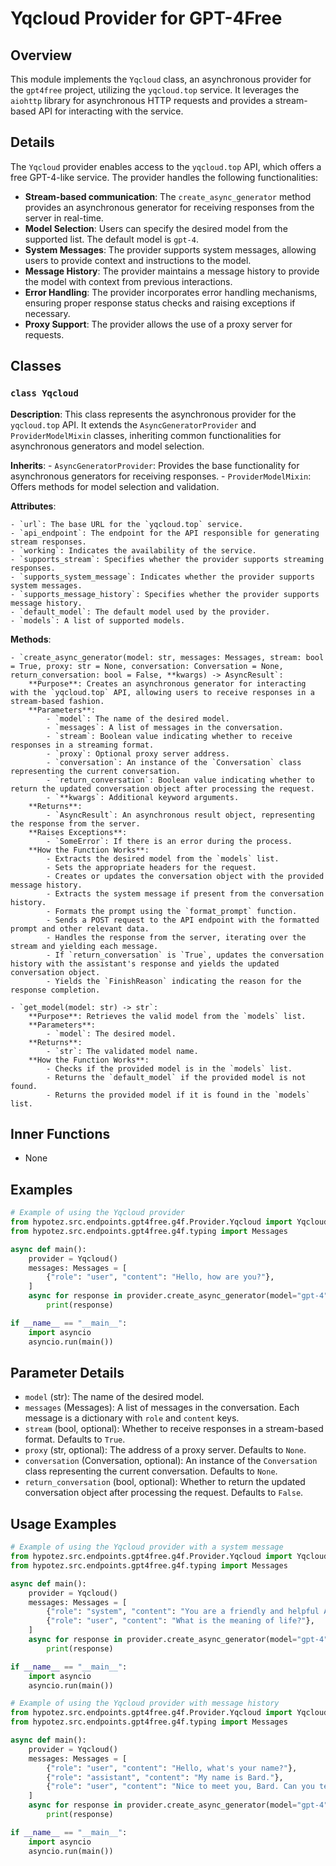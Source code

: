 # Yqcloud Provider for GPT-4Free

## Overview

This module implements the `Yqcloud` class, an asynchronous provider for the `gpt4free` project, utilizing the `yqcloud.top` service. It leverages the `aiohttp` library for asynchronous HTTP requests and provides a stream-based API for interacting with the service.

## Details

The `Yqcloud` provider enables access to the `yqcloud.top` API, which offers a free GPT-4-like service. The provider handles the following functionalities:

- **Stream-based communication**: The `create_async_generator` method provides an asynchronous generator for receiving responses from the server in real-time.
- **Model Selection**: Users can specify the desired model from the supported list. The default model is `gpt-4`.
- **System Messages**: The provider supports system messages, allowing users to provide context and instructions to the model.
- **Message History**: The provider maintains a message history to provide the model with context from previous interactions.
- **Error Handling**: The provider incorporates error handling mechanisms, ensuring proper response status checks and raising exceptions if necessary.
- **Proxy Support**: The provider allows the use of a proxy server for requests.

## Classes

### `class Yqcloud`

**Description**: This class represents the asynchronous provider for the `yqcloud.top` API. It extends the `AsyncGeneratorProvider` and `ProviderModelMixin` classes, inheriting common functionalities for asynchronous generators and model selection.

**Inherits**: 
    - `AsyncGeneratorProvider`: Provides the base functionality for asynchronous generators for receiving responses.
    - `ProviderModelMixin`: Offers methods for model selection and validation.

**Attributes**:

    - `url`: The base URL for the `yqcloud.top` service.
    - `api_endpoint`: The endpoint for the API responsible for generating stream responses.
    - `working`: Indicates the availability of the service.
    - `supports_stream`: Specifies whether the provider supports streaming responses.
    - `supports_system_message`: Indicates whether the provider supports system messages.
    - `supports_message_history`: Specifies whether the provider supports message history.
    - `default_model`: The default model used by the provider.
    - `models`: A list of supported models.

**Methods**:

    - `create_async_generator(model: str, messages: Messages, stream: bool = True, proxy: str = None, conversation: Conversation = None, return_conversation: bool = False, **kwargs) -> AsyncResult`: 
        **Purpose**: Creates an asynchronous generator for interacting with the `yqcloud.top` API, allowing users to receive responses in a stream-based fashion.
        **Parameters**:
            - `model`: The name of the desired model.
            - `messages`: A list of messages in the conversation.
            - `stream`: Boolean value indicating whether to receive responses in a streaming format.
            - `proxy`: Optional proxy server address.
            - `conversation`: An instance of the `Conversation` class representing the current conversation.
            - `return_conversation`: Boolean value indicating whether to return the updated conversation object after processing the request.
            - `**kwargs`: Additional keyword arguments.
        **Returns**:
            - `AsyncResult`: An asynchronous result object, representing the response from the server.
        **Raises Exceptions**:
            - `SomeError`: If there is an error during the process.
        **How the Function Works**:
            - Extracts the desired model from the `models` list.
            - Sets the appropriate headers for the request.
            - Creates or updates the conversation object with the provided message history.
            - Extracts the system message if present from the conversation history.
            - Formats the prompt using the `format_prompt` function.
            - Sends a POST request to the API endpoint with the formatted prompt and other relevant data.
            - Handles the response from the server, iterating over the stream and yielding each message.
            - If `return_conversation` is `True`, updates the conversation history with the assistant's response and yields the updated conversation object.
            - Yields the `FinishReason` indicating the reason for the response completion.

    - `get_model(model: str) -> str`:
        **Purpose**: Retrieves the valid model from the `models` list.
        **Parameters**:
            - `model`: The desired model.
        **Returns**:
            - `str`: The validated model name.
        **How the Function Works**:
            - Checks if the provided model is in the `models` list.
            - Returns the `default_model` if the provided model is not found.
            - Returns the provided model if it is found in the `models` list.

## Inner Functions

- None

## Examples

```python
# Example of using the Yqcloud provider
from hypotez.src.endpoints.gpt4free.g4f.Provider.Yqcloud import Yqcloud
from hypotez.src.endpoints.gpt4free.g4f.typing import Messages

async def main():
    provider = Yqcloud()
    messages: Messages = [
        {"role": "user", "content": "Hello, how are you?"},
    ]
    async for response in provider.create_async_generator(model="gpt-4", messages=messages):
        print(response)

if __name__ == "__main__":
    import asyncio
    asyncio.run(main())
```

## Parameter Details

- `model` (str): The name of the desired model.
- `messages` (Messages): A list of messages in the conversation. Each message is a dictionary with `role` and `content` keys.
- `stream` (bool, optional): Whether to receive responses in a stream-based format. Defaults to `True`.
- `proxy` (str, optional): The address of a proxy server. Defaults to `None`.
- `conversation` (Conversation, optional): An instance of the `Conversation` class representing the current conversation. Defaults to `None`.
- `return_conversation` (bool, optional): Whether to return the updated conversation object after processing the request. Defaults to `False`.

##  Usage Examples

```python
# Example of using the Yqcloud provider with a system message
from hypotez.src.endpoints.gpt4free.g4f.Provider.Yqcloud import Yqcloud
from hypotez.src.endpoints.gpt4free.g4f.typing import Messages

async def main():
    provider = Yqcloud()
    messages: Messages = [
        {"role": "system", "content": "You are a friendly and helpful AI assistant."},
        {"role": "user", "content": "What is the meaning of life?"},
    ]
    async for response in provider.create_async_generator(model="gpt-4", messages=messages):
        print(response)

if __name__ == "__main__":
    import asyncio
    asyncio.run(main())
```

```python
# Example of using the Yqcloud provider with message history
from hypotez.src.endpoints.gpt4free.g4f.Provider.Yqcloud import Yqcloud
from hypotez.src.endpoints.gpt4free.g4f.typing import Messages

async def main():
    provider = Yqcloud()
    messages: Messages = [
        {"role": "user", "content": "Hello, what's your name?"},
        {"role": "assistant", "content": "My name is Bard."},
        {"role": "user", "content": "Nice to meet you, Bard. Can you tell me a joke?"},
    ]
    async for response in provider.create_async_generator(model="gpt-4", messages=messages):
        print(response)

if __name__ == "__main__":
    import asyncio
    asyncio.run(main())
```